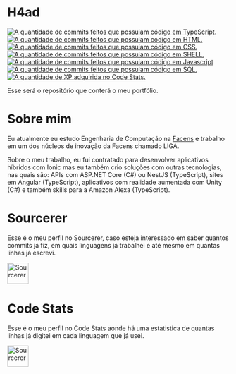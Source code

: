 # H4ad
<a href="https://sourcerer.io/h4ad"><img src="https://img.shields.io/badge/TypeScript-1455%20commits-orange.svg" alt="A quantidade de commits feitos que possuiam código em TypeScript."></a>
<a href="https://sourcerer.io/h4ad"><img src="https://img.shields.io/badge/HTML-1219%20commits-orange.svg" alt="A quantidade de commits feitos que possuiam código em HTML."></a>
<a href="https://sourcerer.io/h4ad"><img src="https://img.shields.io/badge/CSS-1184%20commits-orange.svg" alt="A quantidade de commits feitos que possuiam código em CSS."></a>
<a href="https://sourcerer.io/h4ad"><img src="https://img.shields.io/badge/Shell-489%20commits-orange.svg" alt="A quantidade de commits feitos que possuiam código em SHELL."></a>
<a href="https://sourcerer.io/h4ad"><img src="https://img.shields.io/badge/JavaScript-245%20commits-orange.svg" alt="A quantidade de commits feitos que possuiam código em Javascript"></a>
<a href="https://sourcerer.io/h4ad"><img src="https://img.shields.io/badge/SQL-39%20commits-orange.svg" alt="A quantidade de commits feitos que possuiam código em SQL."></a>
<a href="https://codestats.net/users/H4ad"><img src="https://img.shields.io/badge/dynamic/json?color=success&label=Code%20Stats&query=total_xp&suffix=%20XP&url=https%3A%2F%2Fcodestats.net%2Fapi%2Fusers%2Fh4ad" alt="A quantidade de XP adquirida no Code Stats."></a>

Esse será o repositório que conterá o meu portfólio.

# Sobre mim

Eu atualmente eu estudo Engenharia de Computação na [Facens](https://facens.br/home) e trabalho em um dos núcleos de inovação da Facens chamado LIGA.

Sobre o meu trabalho, eu fui contratado para desenvolver aplicativos
híbridos com Ionic mas eu também crio soluções com outras tecnologias,
nas quais são: APIs com ASP.NET Core (C#) ou NestJS (TypeScript), sites
em Angular (TypeScript), aplicativos com realidade aumentada com Unity
(C#) e também skills para a Amazon Alexa (TypeScript).

# Sourcerer

Esse é o meu perfil no Sourcerer, caso esteja interessado em saber quantos commits já fiz, em quais linguagens já trabalhei e até mesmo em quantas linhas já escrevi.

<a href="https://sourcerer.io/h4ad"><img src="https://sourcerer.io/icons/logo-sharing.svg" height="48px" alt="Sourcerer"></a>

# Code Stats

Esse é o meu perfil no Code Stats aonde há uma estatistica de quantas linhas já digitei em cada linguagem que já usei.

<a href="https://codestats.net/users/H4ad"><img src="https://avatars3.githubusercontent.com/u/12551007?v=4" height="48px" alt="Sourcerer"></a>
